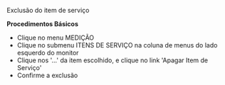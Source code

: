 Exclusão do item de serviço

  <b>Procedimentos Básicos</b>
  
* Clique no menu MEDIÇÃO
* Clique no submenu ITENS DE SERVIÇO na coluna de menus do lado esquerdo do monitor
* Clique nos '...' da item escolhido, e clique no link 'Apagar Item de Serviço'
* Confirme a exclusão